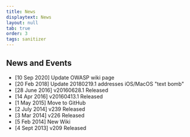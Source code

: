 ```yaml
---
title: News
displaytext: News
layout: null
tab: true
order: 3
tags: sanitizer
---
```



## News and Events
- [10 Sep 2020] Update OWASP wiki page
- [20 Feb 2018] Update 20180219.1 addresses iOS/MacOS "text bomb"
- [28 June 2016] v20160628.1 Released
- [14 Apr 2016] v20160413.1 Released
- [1 May 2015] Move to GitHub
- [2 July 2014] v239 Released
- [3 Mar 2014] v226 Released
- [5 Feb 2014] New Wiki
- [4 Sept 2013] v209 Released
